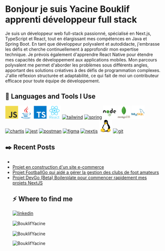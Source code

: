 <h1>Bonjour je suis Yacine Bouklif apprenti développeur full stack </h1>
<p>Je suis un développeur web full-stack passionné, spécialisé en Next.js, TypeScript et React, tout en élargissant mes compétences en Java et Spring Boot. En tant que développeur polyvalent et autodidacte, j'embrasse les défis et cherche continuellement à approfondir mon expertise technique. Je prévois également d'apprendre React Native pour étendre mes capacités de développement aux applications mobiles. Mon parcours polyvalent me permet d'aborder les problèmes sous différents angles, apportant des solutions créatives à des défis de programmation complexes. J'allie réflexion structurée et adaptabilité, ce qui fait de moi un contributeur efficace pour toute équipe de développement.</p>
<h2>🚀 Languages and Tools I Use</h2>
<p><a target="_blank" href="https://raw.githubusercontent.com/devicons/devicon/master/icons/javascript/javascript-original.svg" style="display: inline-block;"><img src="https://raw.githubusercontent.com/devicons/devicon/master/icons/javascript/javascript-original.svg" alt="javascript" width="42" height="42" /></a>
<a target="_blank" href="https://raw.githubusercontent.com/devicons/devicon/master/icons/java/java-original.svg" style="display: inline-block;"><img src="https://raw.githubusercontent.com/devicons/devicon/master/icons/java/java-original.svg" alt="java" width="42" height="42" /></a>
<a target="_blank" href="https://raw.githubusercontent.com/devicons/devicon/master/icons/typescript/typescript-original.svg" style="display: inline-block;"><img src="https://raw.githubusercontent.com/devicons/devicon/master/icons/typescript/typescript-original.svg" alt="typescript" width="42" height="42" /></a>
<a target="_blank" href="https://raw.githubusercontent.com/devicons/devicon/master/icons/react/react-original-wordmark.svg" style="display: inline-block;"><img src="https://raw.githubusercontent.com/devicons/devicon/master/icons/react/react-original-wordmark.svg" alt="react" width="42" height="42" /></a>
<a target="_blank" href="https://www.vectorlogo.zone/logos/tailwindcss/tailwindcss-icon.svg" style="display: inline-block;"><img src="https://www.vectorlogo.zone/logos/tailwindcss/tailwindcss-icon.svg" alt="tailwind" width="42" height="42" /></a>
<a target="_blank" href="https://www.vectorlogo.zone/logos/springio/springio-icon.svg" style="display: inline-block;"><img src="https://www.vectorlogo.zone/logos/springio/springio-icon.svg" alt="spring" width="42" height="42" /></a>
<a target="_blank" href="https://raw.githubusercontent.com/devicons/devicon/master/icons/nodejs/nodejs-original-wordmark.svg" style="display: inline-block;"><img src="https://raw.githubusercontent.com/devicons/devicon/master/icons/nodejs/nodejs-original-wordmark.svg" alt="nodejs" width="42" height="42" /></a>
<a target="_blank" href="https://raw.githubusercontent.com/devicons/devicon/master/icons/mongodb/mongodb-original-wordmark.svg" style="display: inline-block;"><img src="https://raw.githubusercontent.com/devicons/devicon/master/icons/mongodb/mongodb-original-wordmark.svg" alt="mongodb" width="42" height="42" /></a>
<a target="_blank" href="https://raw.githubusercontent.com/devicons/devicon/master/icons/mysql/mysql-original-wordmark.svg" style="display: inline-block;"><img src="https://raw.githubusercontent.com/devicons/devicon/master/icons/mysql/mysql-original-wordmark.svg" alt="mysql" width="42" height="42" /></a>
<a target="_blank" href="https://www.chartjs.org/media/logo-title.svg" style="display: inline-block;"><img src="https://www.chartjs.org/media/logo-title.svg" alt="chartjs" width="42" height="42" /></a>
<a target="_blank" href="https://www.vectorlogo.zone/logos/jestjsio/jestjsio-icon.svg" style="display: inline-block;"><img src="https://www.vectorlogo.zone/logos/jestjsio/jestjsio-icon.svg" alt="jest" width="42" height="42" /></a>
<a target="_blank" href="https://www.vectorlogo.zone/logos/getpostman/getpostman-icon.svg" style="display: inline-block;"><img src="https://www.vectorlogo.zone/logos/getpostman/getpostman-icon.svg" alt="postman" width="42" height="42" /></a>
<a target="_blank" href="https://www.vectorlogo.zone/logos/figma/figma-icon.svg" style="display: inline-block;"><img src="https://www.vectorlogo.zone/logos/figma/figma-icon.svg" alt="figma" width="42" height="42" /></a>
<a target="_blank" href="https://cdn.worldvectorlogo.com/logos/nextjs-2.svg" style="display: inline-block;"><img src="https://cdn.worldvectorlogo.com/logos/nextjs-2.svg" alt="nextjs" width="42" height="42" /></a>
<a target="_blank" href="https://raw.githubusercontent.com/devicons/devicon/master/icons/linux/linux-original.svg" style="display: inline-block;"><img src="https://raw.githubusercontent.com/devicons/devicon/master/icons/linux/linux-original.svg" alt="linux" width="42" height="42" /></a>
<a target="_blank" href="https://www.vectorlogo.zone/logos/git-scm/git-scm-icon.svg" style="display: inline-block;"><img src="https://www.vectorlogo.zone/logos/git-scm/git-scm-icon.svg" alt="git" width="42" height="42" /></a></p>
<h2>✒️ Recent Posts</h2>
<ul>
<li><a target="_blank" href=""></a></li>
<li><a target="_blank" href="https://github.com/BouklifYacine/NextJS-Ecommerce">Projet en construction d'un site e-commerce </a></li>
<li><a target="_blank" href="https://github.com/BouklifYacine/FootballGo">Projet FootballGo qui aidé a gérer la gestion des clubs de foot amateurs</a></li>
<li><a target="_blank" href="https://github.com/BouklifYacine/NextJs-Projet-Boilerplate-Beta">Projet DevGo (Beta) Boilerplate pour commencer rapidement mes projets NextJS </a></li>
<h2>⚡️ Where to find me</h2>
<p><a target="_blank" href="https://www.linkedin.com/in/https://www.linkedin.com/in/yacine-bouklif-5267322aa/" style="display: inline-block;"><img src="https://img.shields.io/badge/linkedin-logo?style=for-the-badge&logo=linkedin&logoColor=white&color=%230a77b6" alt="linkedin" /></a></p>
<p><img align="center" src="https://github-readme-stats.vercel.app/api?username=BouklifYacine&show_icons=true&locale=en" alt="BouklifYacine" /></p>
<p><img align="center" src="https://github-readme-streak-stats.herokuapp.com/?user=BouklifYacine&" alt="BouklifYacine" /></p>
<p><img src="https://github-readme-stats.vercel.app/api/top-langs?username=BouklifYacine&show_icons=true&locale=en&layout=compact" alt="BouklifYacine" /></p>
